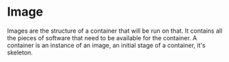 # Image

Images are the structure of a container that will be run on that.
It contains all the pieces of software that need to be available for the container.
A container is an instance of an image, an initial stage of a container, it's
skeleton.
